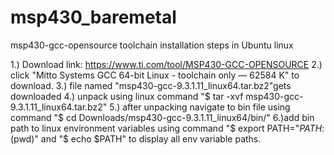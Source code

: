 # msp430_baremetal
msp430-gcc-opensource toolchain installation steps in Ubuntu linux

1.) Download link: https://www.ti.com/tool/MSP430-GCC-OPENSOURCE
2.) click "Mitto Systems GCC 64-bit Linux - toolchain only  — 62584 K" to download.
3.) file named "msp430-gcc-9.3.1.11_linux64.tar.bz2"gets downloaded
4.) unpack using linux command "$ tar -xvf msp430-gcc-9.3.1.11_linux64.tar.bz2"
5.) after unpacking navigate to bin file using command "$ cd Downloads/msp430-gcc-9.3.1.11_linux64/bin/" 
6.)add bin path to linux environment variables using command "$ export PATH="$PATH:$(pwd)" and "$ echo $PATH" to display all env variable paths.

